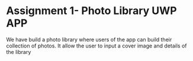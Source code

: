 # Assignment 1- Photo Library UWP APP
We have build a photo library where users of the app can build their collection of photos.
It allow the user to input a cover image and details of the library
